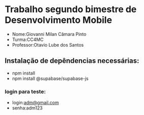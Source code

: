 # Trabalho segundo bimestre de Desenvolvimento Mobile
- Nome:Giovanni Milan Câmara Pinto 
- Turma:CC4MC
- Professor:Otavio Lube dos Santos
## Instalação de depêndencias necessárias:
- npm install
- npm install @supabase/supabase-js
### login para teste:
- login:adm@gmail.com
- senha:adm123
